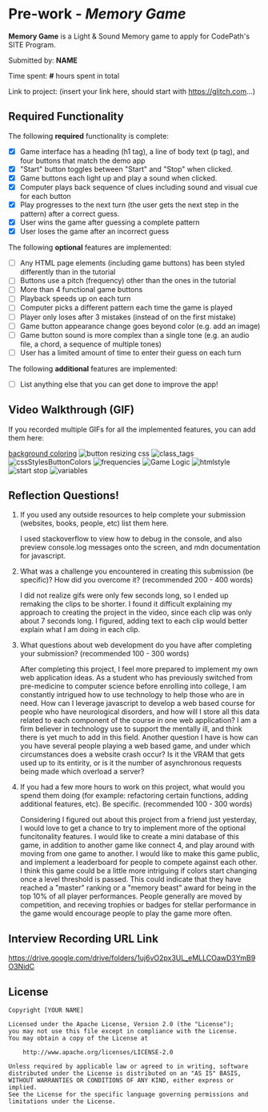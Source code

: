 # Pre-work - *Memory Game*

**Memory Game** is a Light & Sound Memory game to apply for CodePath's SITE Program. 

Submitted by: **NAME**

Time spent: **#** hours spent in total

Link to project: (insert your link here, should start with https://glitch.com...)

## Required Functionality

The following **required** functionality is complete:

* [x] Game interface has a heading (h1 tag), a line of body text (p tag), and four buttons that match the demo app
* [x] "Start" button toggles between "Start" and "Stop" when clicked. 
* [x] Game buttons each light up and play a sound when clicked. 
* [x] Computer plays back sequence of clues including sound and visual cue for each button
* [x] Play progresses to the next turn (the user gets the next step in the pattern) after a correct guess. 
* [x] User wins the game after guessing a complete pattern
* [x] User loses the game after an incorrect guess

The following **optional** features are implemented:

* [ ] Any HTML page elements (including game buttons) has been styled differently than in the tutorial
* [ ] Buttons use a pitch (frequency) other than the ones in the tutorial
* [ ] More than 4 functional game buttons
* [ ] Playback speeds up on each turn
* [ ] Computer picks a different pattern each time the game is played
* [ ] Player only loses after 3 mistakes (instead of on the first mistake)
* [ ] Game button appearance change goes beyond color (e.g. add an image)
* [ ] Game button sound is more complex than a single tone (e.g. an audio file, a chord, a sequence of multiple tones)
* [ ] User has a limited amount of time to enter their guess on each turn

The following **additional** features are implemented:

- [ ] List anything else that you can get done to improve the app!

## Video Walkthrough (GIF)

If you recorded multiple GIFs for all the implemented features, you can add them here:

[background coloring](https://user-images.githubusercontent.com/62815005/161357068-46a7288d-eef3-48df-bd6f-aa7b1c940ede.gif)
![button resizing css](https://user-images.githubusercontent.com/62815005/161357078-8be59b65-7368-4bd5-8921-574379a39e37.gif)
![class_tags](https://user-images.githubusercontent.com/62815005/161357085-12dbf959-f3e2-4b3b-94de-98ff5c8ca247.gif)
![cssStylesButtonColors](https://user-images.githubusercontent.com/62815005/161357100-932c4c2d-e1d6-4e04-a701-e7e9421c6a90.gif)
![frequencies](https://user-images.githubusercontent.com/62815005/161357104-cc28ee6c-e6dd-4d48-ac74-5f29e797ebab.gif)
![Game Logic](https://user-images.githubusercontent.com/62815005/161357107-7aa0d01c-c5a6-4511-95fe-3c1dfba46e4a.gif)
![htmlstyle](https://user-images.githubusercontent.com/62815005/161357112-9b56f2b8-0cbf-493d-83f2-0346f68c1e92.gif)
![start stop](https://user-images.githubusercontent.com/62815005/161357113-9dcc629c-53a5-48ba-abb7-c6a397dc545f.gif)
![variables](https://user-images.githubusercontent.com/62815005/161357116-73d05332-89b3-48f9-8459-09fcad26fed7.gif)


## Reflection Questions!

1. If you used any outside resources to help complete your submission (websites, books, people, etc) list them here. 

    I used stackoverflow to view how to debug in the console, and also preview console.log messages onto the screen, and mdn documentation 
    for javascript.

2. What was a challenge you encountered in creating this submission (be specific)? How did you overcome it? (recommended 200 - 400 words) 
    
      I did not realize gifs were only few seconds long, so I ended up remaking the clips to be shorter. I found it difficult explaining my approach to           creating the project in the video, since each clip was only about 7 seconds long. I figured, adding text to each clip would better explain what I am       doing in each clip.  
        
3. What questions about web development do you have after completing your submission? (recommended 100 - 300 words) 

    After completing this project, I feel more prepared to implement my own web application ideas. As a student who has previously switched from pre-medicine to computer science before enrolling into college, I am constantly intrigued how to use technology to help those who are in need. How can I leverage javascript to develop a web based course for people who have neurological disorders, and how will I store all this data related to each component of the course in one web application? I am a firm believer in technology use to support the mentally ill, and think there is yet much to add in this field. 
    Another question I have is how can you have several people playing a web based game, and 
under which circumstances does a website crash occur? Is it the VRAM that gets used up to its entirity, or is it the number of asynchronous requests being made which overload a server? 

4. If you had a few more hours to work on this project, what would you spend them doing (for example: refactoring certain functions, adding additional features, etc). Be specific. (recommended 100 - 300 words) 
    
    Considering I figured out about this project from a friend just yesterday, I would love to get a chance to try to implement more of the optional funcitonality features. I would like to create a mini database of this game, in addition to another game like connect 4, and play around with moving from one game to another. I would like to make this game public, and implement a leaderboard for people to compete against each other. I think this game could be a little more intriguing if colors start changing once a level threshold is passed. This could indicate that they have reached a "master" ranking or a "memory beast" award for being in the top 10% of all player performances. People generally are moved by competition, and receving trophies or badges for stellar performance in the game would encourage people to play the game more often.  



## Interview Recording URL Link

https://drive.google.com/drive/folders/1uj6vO2px3UL_eMLLCOawD3YmB9O3NidC


## License

    Copyright [YOUR NAME]

    Licensed under the Apache License, Version 2.0 (the "License");
    you may not use this file except in compliance with the License.
    You may obtain a copy of the License at

        http://www.apache.org/licenses/LICENSE-2.0

    Unless required by applicable law or agreed to in writing, software
    distributed under the License is distributed on an "AS IS" BASIS,
    WITHOUT WARRANTIES OR CONDITIONS OF ANY KIND, either express or implied.
    See the License for the specific language governing permissions and
    limitations under the License.
